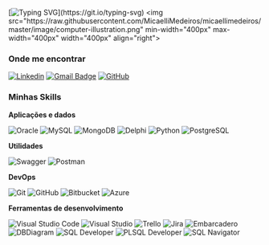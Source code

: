 

[![Typing SVG](https://readme-typing-svg.demolab.com?font=Poppins&pause=1000&color=FFFFFF&center=true&random=false&width=435&lines=Ol%C3%A1%2C+me+chamo+Levi.;Bem-vindo(a)+ao+meu+perfil!)](https://git.io/typing-svg)
<img src="https://raw.githubusercontent.com/MicaelliMedeiros/micaellimedeiros/master/image/computer-illustration.png" min-width="400px" max-width="400px" width="400px" align="right">
<h3>Onde me encontrar</h3>

[![Linkedin](https://img.shields.io/badge/-gleidsonlevi-blue?style=flat-square&logo=Linkedin&logoColor=white&link=https://www.linkedin.com/in/gleidsonlevi/)](https://www.linkedin.com/in/gleidsonlevi/)
[![Gmail Badge](https://img.shields.io/badge/-gleidsonlevism@gmail.com-EA4335?style=flat-square&logo=Gmail&logoColor=white&link=mailto:gleidsonlevism@gmail.com)](mailto:gleidsonlevism@gmail.com)
[![GitHub](https://img.shields.io/github/followers/levixs?label=follow&style=social)](https://github.com/levixs)
<br>

  <h3>Minhas Skills</h3>

**Aplicações e dados**

![Oracle](https://img.shields.io/badge/-Oracle-333333?style=flat&logo=oracle&logoColor=F80000)
![MySQL](https://img.shields.io/badge/-MySQL-333333?style=flat&logo=mysql&logoColor=4479A1)
![MongoDB](https://img.shields.io/badge/-MongoDB-333333?style=flat&logo=mongodb&logoColor=47A248)
![Delphi](https://img.shields.io/badge/-Delphi-333333?style=flat&logo=delphi&logoColor=E62431)
![Python](https://img.shields.io/badge/-Python-333333?style=flat&logo=python&logoColor=3776AB)
![PostgreSQL](https://img.shields.io/badge/PostgreSQL-333333?logo=postgresql&logoColor=white)

**Utilidades**

![Swagger](https://img.shields.io/badge/-Swagger-333333?style=flat&logo=swagger)
![Postman](https://img.shields.io/badge/-Postman-333333?style=flat&logo=postman)

**DevOps**

![Git](https://img.shields.io/badge/-Git-333333?style=flat&logo=git)
![GitHub](https://img.shields.io/badge/-GitHub-333333?style=flat&logo=github)
![Bitbucket](https://img.shields.io/badge/-Bitbucket-333333?style=flat&logo=bitbucket)
![Azure](https://img.shields.io/badge/-Azure-333333?style=flat&logo=microsoftazure)

**Ferramentas de desenvolvimento**

![Visual Studio Code](https://img.shields.io/badge/-Visual%20Studio%20Code-333333?style=flat&logo=visual-studio-code&logoColor=007ACC)
![Visual Studio](https://img.shields.io/badge/-Visual%20Studio-333333?style=flat&logo=visualstudio&logoColor=5C2D91)
![Trello](https://img.shields.io/badge/-Trello-333333?style=flat&logo=trello&logoColor=0052CC)
![Jira](https://img.shields.io/badge/-Jira-333333?style=flat&logo=jira&logoColor=0052CC)
![Embarcadero](https://img.shields.io/badge/-Embarcadero-333333?style=flat&logo=embarcadero&logoColor=ED1F35)
![DBDiagram](https://img.shields.io/badge/-DBDiagram-333333?style=flat&logo=diagramsdotnet&logoColor=F08705)
![SQL Developer](https://img.shields.io/badge/SQL_Developer-333333?style=flat)
![PLSQL Developer](https://img.shields.io/badge/PLSQL_Developer-333333?style=flat)
![SQL Navigator](https://img.shields.io/badge/SQL_Navigator-333333?style=flat&logo=sqlnavigator)


</br>
